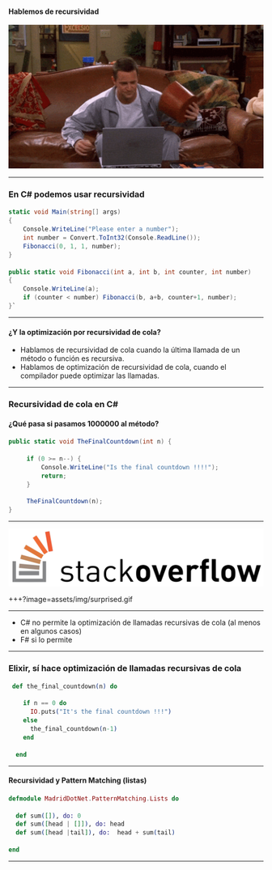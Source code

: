 #### Hablemos de recursividad

![Go](assets/img/handon.gif)

---

### En C# podemos usar recursividad #

```csharp
static void Main(string[] args)
{
    Console.WriteLine("Please enter a number");
    int number = Convert.ToInt32(Console.ReadLine());
    Fibonacci(0, 1, 1, number);
}

public static void Fibonacci(int a, int b, int counter, int number)
{
    Console.WriteLine(a);
    if (counter < number) Fibonacci(b, a+b, counter+1, number);
}`
```

---

#### ¿Y la optimización por recursividad de cola? 


- Hablamos de recursividad de cola cuando la última llamada de un método o función es recursiva.
- Hablamos de optimización de recursividad de cola, cuando el compilador puede optimizar las llamadas.

---

### Recursividad de cola en C# #
#### ¿Qué pasa si pasamos 1000000 al método?

```csharp
public static void TheFinalCountdown(int n) {

     if (0 >= n--) {
         Console.WriteLine("Is the final countdown !!!!");
         return;
     }

     TheFinalCountdown(n);
}
```
---

![StackOverflow](assets/img/stackoverflow.jpg)

+++?image=assets/img/surprised.gif

---

- C# no permite la optimización de llamadas recursivas de cola (al menos en algunos casos)
- F# si lo permite

---

### Elixir, sí hace optimización de llamadas recursivas de cola

```elixir
 def the_final_countdown(n) do

    if n == 0 do
      IO.puts("It's the final countdown !!!")
    else
      the_final_countdown(n-1)
    end

  end
```
---

#### Recursividad y Pattern Matching (listas)
```elixir
defmodule MadridDotNet.PatternMatching.Lists do

  def sum([]), do: 0
  def sum([head | []]), do: head 
  def sum([head |tail]), do:  head + sum(tail)
 
end
```

---




